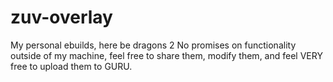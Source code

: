 # zuv-overlay
My personal ebuilds, here be dragons 2
No promises on functionality outside of my machine, feel free to share them, modify them,
and feel VERY free to upload them to GURU.
